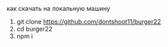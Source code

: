 

как скачать на локальную машину
1) git clone https://github.com/dontshoot11/burger22
2) cd burger22
3) npm i
